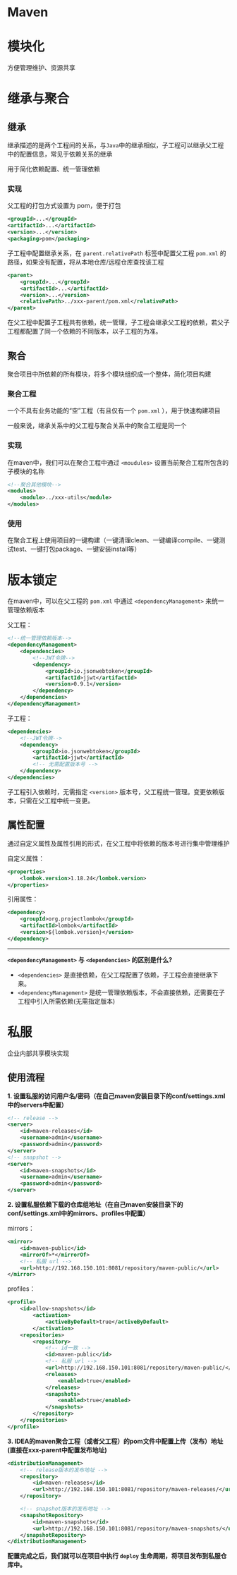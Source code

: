# Maven

# 模块化

方便管理维护、资源共享

# 继承与聚合

## 继承

继承描述的是两个工程间的关系，与`Java`中的继承相似，子工程可以继承父工程中的配置信息，常见于依赖关系的继承

用于简化依赖配置、统一管理依赖

### 实现

父工程的打包方式设置为 pom，便于打包

```xml
<groupId>...</groupId>
<artifactId>...</artifactId>
<version>...</version>
<packaging>pom</packaging>
```

子工程中配置继承关系，在 `parent.relativePath` 标签中配置父工程 `pom.xml` 的路径，如果没有配置，将从本地仓库/远程仓库查找该工程

```xml
<parent>
	<groupId>...</groupId>
	<artifactId>...</artifactId>
	<version>...</version>
    <relativePath>../xxx-parent/pom.xml</relativePath>
</parent>
```

在父工程中配置子工程共有依赖，统一管理，子工程会继承父工程的依赖，若父子工程都配置了同一个依赖的不同版本，以子工程的为准。

## 聚合

聚合项目中所依赖的所有模块，将多个模块组织成一个整体，简化项目构建

### 聚合工程

一个不具有业务功能的“空”工程（有且仅有一个 `pom.xml` ），用于快速构建项目

一般来说，继承关系中的父工程与聚合关系中的聚合工程是同一个

### 实现

在maven中，我们可以在聚合工程中通过 `<moudules>` 设置当前聚合工程所包含的子模块的名称

```xml
<!--聚合其他模块-->
<modules>
    <module>../xxx-utils</module>
</modules>
```

### 使用

在聚合工程上使用项目的一键构建（一键清理clean、一键编译compile、一键测试test、一键打包package、一键安装install等）

# 版本锁定

在maven中，可以在父工程的 `pom.xml` 中通过 `<dependencyManagement>` 来统一管理依赖版本

父工程：

```xml
<!--统一管理依赖版本-->
<dependencyManagement>
    <dependencies>
        <!--JWT令牌-->
        <dependency>
            <groupId>io.jsonwebtoken</groupId>
            <artifactId>jjwt</artifactId>
            <version>0.9.1</version>
        </dependency>
    </dependencies>
</dependencyManagement>
```

子工程：

```xml
<dependencies>
    <!--JWT令牌-->
    <dependency>
        <groupId>io.jsonwebtoken</groupId>
        <artifactId>jjwt</artifactId>
        <!-- 无需配置版本号 -->
    </dependency>
</dependencies>
```

子工程引入依赖时，无需指定 `<version>` 版本号，父工程统一管理。变更依赖版本，只需在父工程中统一变更。

## 属性配置

通过自定义属性及属性引用的形式，在父工程中将依赖的版本号进行集中管理维护

自定义属性：

```xml
<properties>
	<lombok.version>1.18.24</lombok.version>
</properties>
```

引用属性：

```xml
<dependency>
    <groupId>org.projectlombok</groupId>
    <artifactId>lombok</artifactId>
    <version>${lombok.version}</version>
</dependency>
```

---

**`<dependencyManagement>` 与 `<dependencies>` 的区别是什么?**

- `<dependencies>` 是直接依赖，在父工程配置了依赖，子工程会直接继承下来。 
- `<dependencyManagement>` 是统一管理依赖版本，不会直接依赖，还需要在子工程中引入所需依赖(无需指定版本)

# 私服

企业内部共享模块实现

## 使用流程

**1. 设置私服的访问用户名/密码（在自己maven安装目录下的conf/settings.xml中的servers中配置）**

```xml
<!-- release -->
<server>
    <id>maven-releases</id>
    <username>admin</username>
    <password>admin</password>
</server>
<!-- snapshot -->
<server>
    <id>maven-snapshots</id>
    <username>admin</username>
    <password>admin</password>
</server>
```

**2. 设置私服依赖下载的仓库组地址（在自己maven安装目录下的conf/settings.xml中的mirrors、profiles中配置）**

mirrors：

```xml
<mirror>
    <id>maven-public</id>
    <mirrorOf>*</mirrorOf>
    <!-- 私服 url -->
    <url>http://192.168.150.101:8081/repository/maven-public/</url>
</mirror>
```
profiles：
```xml
<profile>
    <id>allow-snapshots</id>
        <activation>
        	<activeByDefault>true</activeByDefault>
        </activation>
    <repositories>
        <repository>
            <!-- id一致 -->
            <id>maven-public</id>
            <!-- 私服 url -->
            <url>http://192.168.150.101:8081/repository/maven-public/</url>
            <releases>
            	<enabled>true</enabled>
            </releases>
            <snapshots>
            	<enabled>true</enabled>
            </snapshots>
        </repository>
    </repositories>
</profile>
```

**3. IDEA的maven聚合工程（或者父工程）的pom文件中配置上传（发布）地址(直接在xxx-parent中配置发布地址)**

```xml
<distributionManagement>
    <!-- release版本的发布地址 -->
    <repository>
        <id>maven-releases</id>
        <url>http://192.168.150.101:8081/repository/maven-releases/</url>
    </repository>

    <!-- snapshot版本的发布地址 -->
    <snapshotRepository>
        <id>maven-snapshots</id>
        <url>http://192.168.150.101:8081/repository/maven-snapshots/</url>
    </snapshotRepository>
</distributionManagement>
```



**配置完成之后，我们就可以在项目中执行 `deploy` 生命周期，将项目发布到私服仓库中。** 